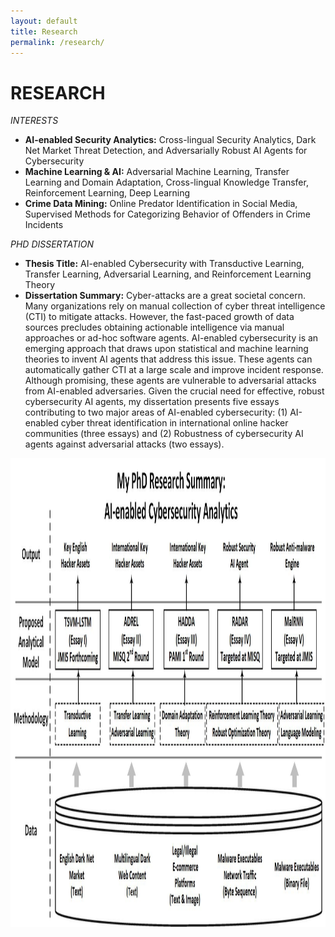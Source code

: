 ```yaml
---
layout: default
title: Research
permalink: /research/
---
```



<div class="wrapper" style="border-bottom: 1px solid $grey-color-light; padding-bottom: 20px">
<h1>RESEARCH</h1>

<i>INTERESTS</i>
<ul class="awards">
	<li><span style="font-weight: bold">AI-enabled Security Analytics:</span> Cross-lingual Security Analytics, Dark Net Market Threat Detection, and Adversarially Robust AI Agents for Cybersecurity</li>
	<li><span style="font-weight: bold">Machine Learning & AI:</span> Adversarial Machine Learning, Transfer Learning and Domain Adaptation, Cross-lingual Knowledge Transfer, Reinforcement Learning, Deep Learning</li>
	<li><span style="font-weight: bold">Crime Data Mining:</span> Online Predator Identification in Social Media, Supervised Methods for Categorizing Behavior of Offenders in Crime Incidents</li>
</ul>
<i>PHD DISSERTATION</i>
<ul class="awards">
	<li><span style="font-weight: bold">Thesis Title:</span> AI-enabled Cybersecurity with Transductive Learning, Transfer Learning, Adversarial Learning, and Reinforcement Learning Theory</li>
	<li><span style="font-weight: bold">Dissertation Summary:</span> Cyber-attacks are a great societal concern. Many organizations rely on manual collection of cyber threat intelligence (CTI) to mitigate attacks. However, the fast-paced growth of data sources precludes obtaining actionable intelligence via manual approaches or ad-hoc software agents. AI-enabled cybersecurity is an emerging approach that draws upon statistical and machine learning theories to invent AI agents that address this issue. These agents can automatically gather CTI at a large scale and improve incident response. Although promising, these agents are vulnerable to adversarial attacks from AI-enabled adversaries. Given the crucial need for effective, robust cybersecurity AI agents, my dissertation presents five essays contributing to two major areas of AI-enabled cybersecurity: (1) AI-enabled cyber threat identification in international online hacker communities (three essays) and (2) Robustness of cybersecurity AI agents against adversarial attacks (two essays).</li>
</ul>
<p>
	<img src="ThesisBigPicture.jpg" alt="" height=750 width=1450 title="Test">
</p>
</div>
